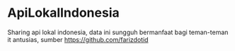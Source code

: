 # ApiLokalIndonesia
Sharing api lokal indonesia, data ini sungguh bermanfaat bagi teman-teman it antusias, sumber https://github.com/farizdotid
